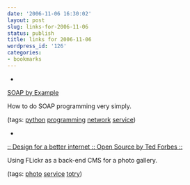```yaml
---
date: '2006-11-06 16:30:02'
layout: post
slug: links-for-2006-11-06
status: publish
title: links for 2006-11-06
wordpress_id: '126'
categories:
- bookmarks
---
```



	
  * 
		

[SOAP by Example](http://www.intertwingly.net/stories/2002/12/20/sbe.html)


		

How to do SOAP programming very simply.


		

(tags: [python](http://del.icio.us/eob/python) [programming](http://del.icio.us/eob/programming) [network](http://del.icio.us/eob/network) [service](http://del.icio.us/eob/service))


	

	
  * 
		

[:: Design for a better internet :: Open Source by Ted Forbes ::](http://design.tedforbes.com/)


		

Using FLickr as a back-end CMS for a photo gallery.


		

(tags: [photo](http://del.icio.us/eob/photo) [service](http://del.icio.us/eob/service) [totry](http://del.icio.us/eob/totry))


	



